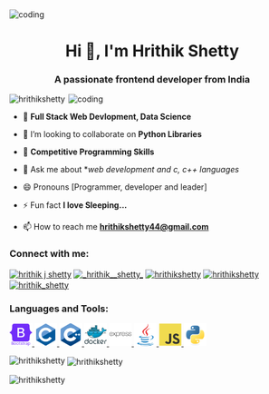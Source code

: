 <img align="center" alt="coding" width="1300" src="https://static.vecteezy.com/system/resources/previews/000/344/684/original/programming-code-on-laptop-banner-vector-flat-illustration.jpg">
<h1 align="center">Hi 👋, I'm Hrithik Shetty</h1>
<h3 align="center">A passionate frontend developer from India</h3>
<img align="right" alt="coding" width="400" src="https://cdn.dribbble.com/users/1292677/screenshots/6139167/avento.gif">

<p align="left"> <img src="https://komarev.com/ghpvc/?username=hrithikshetty&label=Profile%20views&color=0e75b6&style=flat" alt="hrithikshetty" /> </p>

- 🌱 **Full Stack Web Devlopment, Data Science**

- 👯 I’m looking to collaborate on **Python Libraries**

- 🤝 **Competitive Programming Skills**

- 💬 Ask me about **web development and c, c++ languages*

- 😄 Pronouns   [Programmer, developer and leader]

- ⚡ Fun fact **I love Sleeping...**

- 📫 How to reach me **hrithikshetty44@gmail.com**

<h3 align="left">Connect with me:</h3>
<p align="left">
<a href="https://linkedin.com/in/hrithik j shetty" target="blank"><img align="center" src="https://raw.githubusercontent.com/rahuldkjain/github-profile-readme-generator/master/src/images/icons/Social/linked-in-alt.svg" alt="hrithik j shetty" height="30" width="40" /></a>
<a href="https://instagram.com/_hrithik__shetty_" target="blank"><img align="center" src="https://raw.githubusercontent.com/rahuldkjain/github-profile-readme-generator/master/src/images/icons/Social/instagram.svg" alt="_hrithik__shetty_" height="30" width="40" /></a>
<a href="https://www.codechef.com/users/hrithikshetty" target="blank"><img align="center" src="https://cdn.jsdelivr.net/npm/simple-icons@3.1.0/icons/codechef.svg" alt="hrithikshetty" height="30" width="40" /></a>
<a href="https://www.hackerrank.com/hrithikshetty" target="blank"><img align="center" src="https://raw.githubusercontent.com/rahuldkjain/github-profile-readme-generator/master/src/images/icons/Social/hackerrank.svg" alt="hrithikshetty" height="30" width="40" /></a>
<a href="https://www.leetcode.com/hrithik_shetty" target="blank"><img align="center" src="https://raw.githubusercontent.com/rahuldkjain/github-profile-readme-generator/master/src/images/icons/Social/leet-code.svg" alt="hrithik_shetty" height="30" width="40" /></a>
</p>

<h3 align="left">Languages and Tools:</h3>
<p align="left"> <a href="https://getbootstrap.com" target="_blank" rel="noreferrer"> <img src="https://raw.githubusercontent.com/devicons/devicon/master/icons/bootstrap/bootstrap-plain-wordmark.svg" alt="bootstrap" width="40" height="40"/> </a> <a href="https://www.cprogramming.com/" target="_blank" rel="noreferrer"> <img src="https://raw.githubusercontent.com/devicons/devicon/master/icons/c/c-original.svg" alt="c" width="40" height="40"/> </a> <a href="https://www.w3schools.com/cpp/" target="_blank" rel="noreferrer"> <img src="https://raw.githubusercontent.com/devicons/devicon/master/icons/cplusplus/cplusplus-original.svg" alt="cplusplus" width="40" height="40"/> </a> <a href="https://www.docker.com/" target="_blank" rel="noreferrer"> <img src="https://raw.githubusercontent.com/devicons/devicon/master/icons/docker/docker-original-wordmark.svg" alt="docker" width="40" height="40"/> </a> <a href="https://expressjs.com" target="_blank" rel="noreferrer"> <img src="https://raw.githubusercontent.com/devicons/devicon/master/icons/express/express-original-wordmark.svg" alt="express" width="40" height="40"/> </a> <a href="https://www.java.com" target="_blank" rel="noreferrer"> <img src="https://raw.githubusercontent.com/devicons/devicon/master/icons/java/java-original.svg" alt="java" width="40" height="40"/> </a> <a href="https://developer.mozilla.org/en-US/docs/Web/JavaScript" target="_blank" rel="noreferrer"> <img src="https://raw.githubusercontent.com/devicons/devicon/master/icons/javascript/javascript-original.svg" alt="javascript" width="40" height="40"/> </a> <a href="https://www.python.org" target="_blank" rel="noreferrer"> <img src="https://raw.githubusercontent.com/devicons/devicon/master/icons/python/python-original.svg" alt="python" width="40" height="40"/> 
 </a> </p>

<p><img align="left" src="https://github-readme-stats.vercel.app/api/top-langs?username=hrithikshetty&show_icons=true&locale=en&layout=compact" alt="hrithikshetty" /></p>

<p>&nbsp;<img align="center" src="https://github-readme-stats.vercel.app/api?username=hrithikshetty&show_icons=true&locale=en" alt="hrithikshetty" /></p>

<p><img align="center" src="https://github-readme-streak-stats.herokuapp.com/?user=hrithikshetty&" alt="hrithikshetty" /></p>
